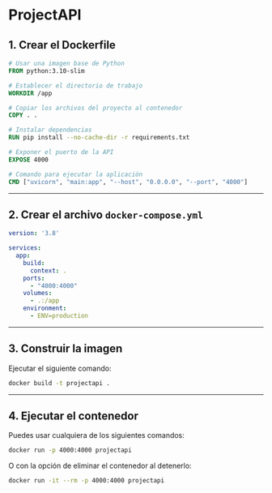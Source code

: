 # ProjectAPI

## 1. Crear el Dockerfile

```dockerfile
# Usar una imagen base de Python
FROM python:3.10-slim

# Establecer el directorio de trabajo
WORKDIR /app

# Copiar los archivos del proyecto al contenedor
COPY . .

# Instalar dependencias
RUN pip install --no-cache-dir -r requirements.txt

# Exponer el puerto de la API
EXPOSE 4000

# Comando para ejecutar la aplicación
CMD ["uvicorn", "main:app", "--host", "0.0.0.0", "--port", "4000"]
```

---

## 2. Crear el archivo `docker-compose.yml`

```yaml
version: '3.8'

services:
  app:
    build:
      context: .
    ports:
      - "4000:4000"
    volumes:
      - .:/app
    environment:
      - ENV=production
```

---

## 3. Construir la imagen

Ejecutar el siguiente comando:

```sh
docker build -t projectapi .
```

---

## 4. Ejecutar el contenedor

Puedes usar cualquiera de los siguientes comandos:

```sh
docker run -p 4000:4000 projectapi
```

O con la opción de eliminar el contenedor al detenerlo:

```sh
docker run -it --rm -p 4000:4000 projectapi
```

